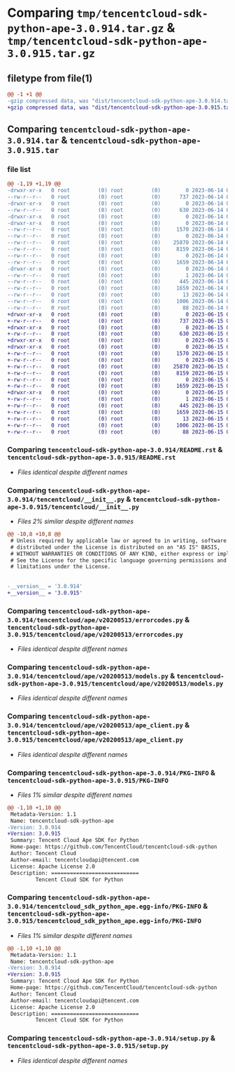# Comparing `tmp/tencentcloud-sdk-python-ape-3.0.914.tar.gz` & `tmp/tencentcloud-sdk-python-ape-3.0.915.tar.gz`

## filetype from file(1)

```diff
@@ -1 +1 @@
-gzip compressed data, was "dist/tencentcloud-sdk-python-ape-3.0.914.tar", last modified: Wed Jun 14 00:18:10 2023, max compression
+gzip compressed data, was "dist/tencentcloud-sdk-python-ape-3.0.915.tar", last modified: Thu Jun 15 00:17:27 2023, max compression
```

## Comparing `tencentcloud-sdk-python-ape-3.0.914.tar` & `tencentcloud-sdk-python-ape-3.0.915.tar`

### file list

```diff
@@ -1,19 +1,19 @@
-drwxr-xr-x   0 root         (0) root         (0)        0 2023-06-14 00:18:10.000000 tencentcloud-sdk-python-ape-3.0.914/
--rw-r--r--   0 root         (0) root         (0)      737 2023-06-14 00:18:09.000000 tencentcloud-sdk-python-ape-3.0.914/README.rst
-drwxr-xr-x   0 root         (0) root         (0)        0 2023-06-14 00:18:10.000000 tencentcloud-sdk-python-ape-3.0.914/tencentcloud/
--rw-r--r--   0 root         (0) root         (0)      630 2023-06-14 00:18:09.000000 tencentcloud-sdk-python-ape-3.0.914/tencentcloud/__init__.py
-drwxr-xr-x   0 root         (0) root         (0)        0 2023-06-14 00:18:10.000000 tencentcloud-sdk-python-ape-3.0.914/tencentcloud/ape/
-drwxr-xr-x   0 root         (0) root         (0)        0 2023-06-14 00:18:10.000000 tencentcloud-sdk-python-ape-3.0.914/tencentcloud/ape/v20200513/
--rw-r--r--   0 root         (0) root         (0)     1570 2023-06-14 00:18:09.000000 tencentcloud-sdk-python-ape-3.0.914/tencentcloud/ape/v20200513/errorcodes.py
--rw-r--r--   0 root         (0) root         (0)        0 2023-06-14 00:18:09.000000 tencentcloud-sdk-python-ape-3.0.914/tencentcloud/ape/v20200513/__init__.py
--rw-r--r--   0 root         (0) root         (0)    25870 2023-06-14 00:18:09.000000 tencentcloud-sdk-python-ape-3.0.914/tencentcloud/ape/v20200513/models.py
--rw-r--r--   0 root         (0) root         (0)     8159 2023-06-14 00:18:09.000000 tencentcloud-sdk-python-ape-3.0.914/tencentcloud/ape/v20200513/ape_client.py
--rw-r--r--   0 root         (0) root         (0)        0 2023-06-14 00:18:09.000000 tencentcloud-sdk-python-ape-3.0.914/tencentcloud/ape/__init__.py
--rw-r--r--   0 root         (0) root         (0)     1659 2023-06-14 00:18:10.000000 tencentcloud-sdk-python-ape-3.0.914/PKG-INFO
-drwxr-xr-x   0 root         (0) root         (0)        0 2023-06-14 00:18:10.000000 tencentcloud-sdk-python-ape-3.0.914/tencentcloud_sdk_python_ape.egg-info/
--rw-r--r--   0 root         (0) root         (0)        1 2023-06-14 00:18:10.000000 tencentcloud-sdk-python-ape-3.0.914/tencentcloud_sdk_python_ape.egg-info/dependency_links.txt
--rw-r--r--   0 root         (0) root         (0)      445 2023-06-14 00:18:10.000000 tencentcloud-sdk-python-ape-3.0.914/tencentcloud_sdk_python_ape.egg-info/SOURCES.txt
--rw-r--r--   0 root         (0) root         (0)     1659 2023-06-14 00:18:10.000000 tencentcloud-sdk-python-ape-3.0.914/tencentcloud_sdk_python_ape.egg-info/PKG-INFO
--rw-r--r--   0 root         (0) root         (0)       13 2023-06-14 00:18:10.000000 tencentcloud-sdk-python-ape-3.0.914/tencentcloud_sdk_python_ape.egg-info/top_level.txt
--rw-r--r--   0 root         (0) root         (0)     1006 2023-06-14 00:18:09.000000 tencentcloud-sdk-python-ape-3.0.914/setup.py
--rw-r--r--   0 root         (0) root         (0)       88 2023-06-14 00:18:10.000000 tencentcloud-sdk-python-ape-3.0.914/setup.cfg
+drwxr-xr-x   0 root         (0) root         (0)        0 2023-06-15 00:17:27.000000 tencentcloud-sdk-python-ape-3.0.915/
+-rw-r--r--   0 root         (0) root         (0)      737 2023-06-15 00:17:27.000000 tencentcloud-sdk-python-ape-3.0.915/README.rst
+drwxr-xr-x   0 root         (0) root         (0)        0 2023-06-15 00:17:27.000000 tencentcloud-sdk-python-ape-3.0.915/tencentcloud/
+-rw-r--r--   0 root         (0) root         (0)      630 2023-06-15 00:17:27.000000 tencentcloud-sdk-python-ape-3.0.915/tencentcloud/__init__.py
+drwxr-xr-x   0 root         (0) root         (0)        0 2023-06-15 00:17:27.000000 tencentcloud-sdk-python-ape-3.0.915/tencentcloud/ape/
+drwxr-xr-x   0 root         (0) root         (0)        0 2023-06-15 00:17:27.000000 tencentcloud-sdk-python-ape-3.0.915/tencentcloud/ape/v20200513/
+-rw-r--r--   0 root         (0) root         (0)     1570 2023-06-15 00:17:27.000000 tencentcloud-sdk-python-ape-3.0.915/tencentcloud/ape/v20200513/errorcodes.py
+-rw-r--r--   0 root         (0) root         (0)        0 2023-06-15 00:17:27.000000 tencentcloud-sdk-python-ape-3.0.915/tencentcloud/ape/v20200513/__init__.py
+-rw-r--r--   0 root         (0) root         (0)    25870 2023-06-15 00:17:27.000000 tencentcloud-sdk-python-ape-3.0.915/tencentcloud/ape/v20200513/models.py
+-rw-r--r--   0 root         (0) root         (0)     8159 2023-06-15 00:17:27.000000 tencentcloud-sdk-python-ape-3.0.915/tencentcloud/ape/v20200513/ape_client.py
+-rw-r--r--   0 root         (0) root         (0)        0 2023-06-15 00:17:27.000000 tencentcloud-sdk-python-ape-3.0.915/tencentcloud/ape/__init__.py
+-rw-r--r--   0 root         (0) root         (0)     1659 2023-06-15 00:17:27.000000 tencentcloud-sdk-python-ape-3.0.915/PKG-INFO
+drwxr-xr-x   0 root         (0) root         (0)        0 2023-06-15 00:17:27.000000 tencentcloud-sdk-python-ape-3.0.915/tencentcloud_sdk_python_ape.egg-info/
+-rw-r--r--   0 root         (0) root         (0)        1 2023-06-15 00:17:27.000000 tencentcloud-sdk-python-ape-3.0.915/tencentcloud_sdk_python_ape.egg-info/dependency_links.txt
+-rw-r--r--   0 root         (0) root         (0)      445 2023-06-15 00:17:27.000000 tencentcloud-sdk-python-ape-3.0.915/tencentcloud_sdk_python_ape.egg-info/SOURCES.txt
+-rw-r--r--   0 root         (0) root         (0)     1659 2023-06-15 00:17:27.000000 tencentcloud-sdk-python-ape-3.0.915/tencentcloud_sdk_python_ape.egg-info/PKG-INFO
+-rw-r--r--   0 root         (0) root         (0)       13 2023-06-15 00:17:27.000000 tencentcloud-sdk-python-ape-3.0.915/tencentcloud_sdk_python_ape.egg-info/top_level.txt
+-rw-r--r--   0 root         (0) root         (0)     1006 2023-06-15 00:17:27.000000 tencentcloud-sdk-python-ape-3.0.915/setup.py
+-rw-r--r--   0 root         (0) root         (0)       88 2023-06-15 00:17:27.000000 tencentcloud-sdk-python-ape-3.0.915/setup.cfg
```

### Comparing `tencentcloud-sdk-python-ape-3.0.914/README.rst` & `tencentcloud-sdk-python-ape-3.0.915/README.rst`

 * *Files identical despite different names*

### Comparing `tencentcloud-sdk-python-ape-3.0.914/tencentcloud/__init__.py` & `tencentcloud-sdk-python-ape-3.0.915/tencentcloud/__init__.py`

 * *Files 2% similar despite different names*

```diff
@@ -10,8 +10,8 @@
 # Unless required by applicable law or agreed to in writing, software
 # distributed under the License is distributed on an "AS IS" BASIS,
 # WITHOUT WARRANTIES OR CONDITIONS OF ANY KIND, either express or implied.
 # See the License for the specific language governing permissions and
 # limitations under the License.
 
 
-__version__ = '3.0.914'
+__version__ = '3.0.915'
```

### Comparing `tencentcloud-sdk-python-ape-3.0.914/tencentcloud/ape/v20200513/errorcodes.py` & `tencentcloud-sdk-python-ape-3.0.915/tencentcloud/ape/v20200513/errorcodes.py`

 * *Files identical despite different names*

### Comparing `tencentcloud-sdk-python-ape-3.0.914/tencentcloud/ape/v20200513/models.py` & `tencentcloud-sdk-python-ape-3.0.915/tencentcloud/ape/v20200513/models.py`

 * *Files identical despite different names*

### Comparing `tencentcloud-sdk-python-ape-3.0.914/tencentcloud/ape/v20200513/ape_client.py` & `tencentcloud-sdk-python-ape-3.0.915/tencentcloud/ape/v20200513/ape_client.py`

 * *Files identical despite different names*

### Comparing `tencentcloud-sdk-python-ape-3.0.914/PKG-INFO` & `tencentcloud-sdk-python-ape-3.0.915/PKG-INFO`

 * *Files 1% similar despite different names*

```diff
@@ -1,10 +1,10 @@
 Metadata-Version: 1.1
 Name: tencentcloud-sdk-python-ape
-Version: 3.0.914
+Version: 3.0.915
 Summary: Tencent Cloud Ape SDK for Python
 Home-page: https://github.com/TencentCloud/tencentcloud-sdk-python
 Author: Tencent Cloud
 Author-email: tencentcloudapi@tencent.com
 License: Apache License 2.0
 Description: ============================
         Tencent Cloud SDK for Python
```

### Comparing `tencentcloud-sdk-python-ape-3.0.914/tencentcloud_sdk_python_ape.egg-info/PKG-INFO` & `tencentcloud-sdk-python-ape-3.0.915/tencentcloud_sdk_python_ape.egg-info/PKG-INFO`

 * *Files 1% similar despite different names*

```diff
@@ -1,10 +1,10 @@
 Metadata-Version: 1.1
 Name: tencentcloud-sdk-python-ape
-Version: 3.0.914
+Version: 3.0.915
 Summary: Tencent Cloud Ape SDK for Python
 Home-page: https://github.com/TencentCloud/tencentcloud-sdk-python
 Author: Tencent Cloud
 Author-email: tencentcloudapi@tencent.com
 License: Apache License 2.0
 Description: ============================
         Tencent Cloud SDK for Python
```

### Comparing `tencentcloud-sdk-python-ape-3.0.914/setup.py` & `tencentcloud-sdk-python-ape-3.0.915/setup.py`

 * *Files identical despite different names*

